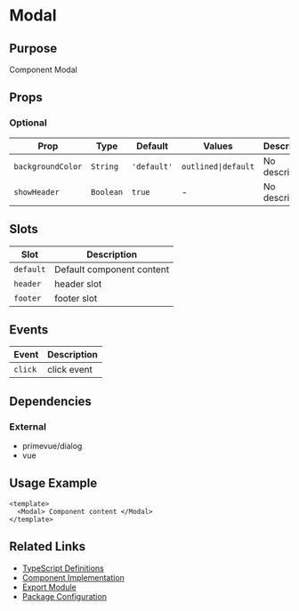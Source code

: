 # Modal

## Purpose

Component Modal

## Props

### Optional

| Prop              | Type      | Default     | Values              | Description    |
| ----------------- | --------- | ----------- | ------------------- | -------------- |
| `backgroundColor` | `String`  | `'default'` | `outlined\|default` | No description |
| `showHeader`      | `Boolean` | `true`      | -                   | No description |

## Slots

| Slot      | Description               |
| --------- | ------------------------- |
| `default` | Default component content |
| `header`  | header slot               |
| `footer`  | footer slot               |

## Events

| Event   | Description |
| ------- | ----------- |
| `click` | click event |

## Dependencies

### External

- primevue/dialog
- vue

## Usage Example

```vue
<template>
  <Modal> Component content </Modal>
</template>
```

## Related Links

- [TypeScript Definitions](./Modal.d.ts)
- [Component Implementation](./Modal.vue)
- [Export Module](./basemodal.js)
- [Package Configuration](./package.json)
